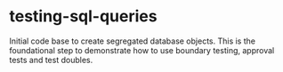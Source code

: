 # testing-sql-queries
Initial code base to create segregated database objects.
This is the foundational step to demonstrate how to use boundary testing, approval tests and test doubles.
